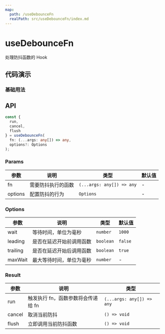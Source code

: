 ```yaml
---
map:
  path: /useDebounceFn
  realPath: src/useDebounceFn/index.md
---
```


# useDebounceFn

处理防抖函数的 Hook

## 代码演示

### 基础用法

<demo src="./demo/demo.vue"
  language="vue"
  title="基本用法"
  desc="频繁调用 run，但只会在所有点击完成 1000ms 后执行一次相关函数">
</demo>


## API

```typescript
const {
  run,
  cancel,
  flush
} = useDebounceFn(
  fn: (...args: any[]) => any,
  options?: Options
);
```

### Params

| 参数    | 说明               | 类型                      | 默认值 |
| ------- | ------------------ | ------------------------- | ------ |
| fn      | 需要防抖执行的函数 | `(...args: any[]) => any` | -      |
| options | 配置防抖的行为     | `Options`                 | -      |

### Options

| 参数     | 说明                     | 类型      | 默认值  |
| -------- | ------------------------ | --------- | ------- |
| wait     | 等待时间，单位为毫秒     | `number`  | `1000`  |
| leading  | 是否在延迟开始前调用函数 | `boolean` | `false` |
| trailing | 是否在延迟开始后调用函数 | `boolean` | `true`  |
| maxWait  | 最大等待时间，单位为毫秒 | `number`  | -       |

### Result

| 参数   | 说明                               | 类型                      |
| ------ | ---------------------------------- | ------------------------- |
| run    | 触发执行 fn，函数参数将会传递给 fn | `(...args: any[]) => any` |
| cancel | 取消当前防抖                       | `() => void`              |
| flush  | 立即调用当前防抖函数               | `() => void`              |
